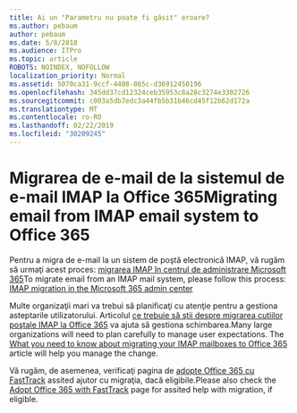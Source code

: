 ```yaml
---
title: Ai un "Parametru nu poate fi găsit" eroare?
ms.author: pebaum
author: pebaum
ms.date: 5/8/2018
ms.audience: ITPro
ms.topic: article
ROBOTS: NOINDEX, NOFOLLOW
localization_priority: Normal
ms.assetid: 5070ca31-9ccf-4408-865c-d36912450196
ms.openlocfilehash: 345dd37cd12324ceb35953c8a28c3274e3302726
ms.sourcegitcommit: c003a5db7edc3a44fb5b31b46cd45f12b62d172a
ms.translationtype: MT
ms.contentlocale: ro-RO
ms.lasthandoff: 02/22/2019
ms.locfileid: "30209245"
---
```

# <a name="migrating-email-from-imap-email-system-to-office-365"></a><span data-ttu-id="de095-102">Migrarea de e-mail de la sistemul de e-mail IMAP la Office 365</span><span class="sxs-lookup"><span data-stu-id="de095-102">Migrating email from IMAP email system to Office 365</span></span>

<span data-ttu-id="de095-103">Pentru a migra de e-mail la un sistem de poştă electronică IMAP, vă rugăm să urmaţi acest proces: [migrarea IMAP în centrul de administrare Microsoft 365](https://support.office.com/article/4682f2e4-f720-4868-91ab-207f5b0c325d)</span><span class="sxs-lookup"><span data-stu-id="de095-103">To migrate email from an IMAP mail system, please follow this process: [IMAP migration in the Microsoft 365 admin center](https://support.office.com/article/4682f2e4-f720-4868-91ab-207f5b0c325d)</span></span>
  
<span data-ttu-id="de095-p101">Multe organizaţii mari va trebui să planificaţi cu atenţie pentru a gestiona asteptarile utilizatorului. Articolul [ce trebuie să ştii despre migrarea cutiilor poştale IMAP la Office 365](https://docs.microsoft.com/en-us/Exchange/mailbox-migration/migrating-imap-mailboxes/migrating-imap-mailboxes) va ajuta să gestiona schimbarea.</span><span class="sxs-lookup"><span data-stu-id="de095-p101">Many large organizations will need to plan carefully to manage user expectations. The [What you need to know about migrating your IMAP mailboxes to Office 365](https://docs.microsoft.com/en-us/Exchange/mailbox-migration/migrating-imap-mailboxes/migrating-imap-mailboxes) article will help you manage the change.</span></span> 

<span data-ttu-id="de095-106">Vă rugăm, de asemenea, verificaţi pagina de [adopte Office 365 cu FastTrack](https://www.microsoft.com/fasttrack/microsoft-365/office-365) assited ajutor cu migraţia, dacă eligibile.</span><span class="sxs-lookup"><span data-stu-id="de095-106">Please also check the [Adopt Office 365 with FastTrack](https://www.microsoft.com/fasttrack/microsoft-365/office-365) page for assited help with migration, if eligible.</span></span>
  

